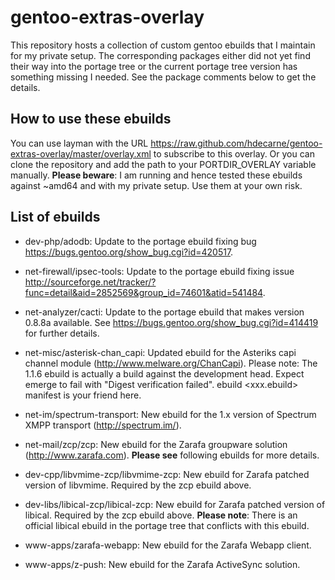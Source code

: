 gentoo-extras-overlay
=====================
This repository hosts a collection of custom gentoo ebuilds that I maintain for my private setup.
The corresponding packages either did not yet find their way into the portage tree or the current portage tree version has something missing I needed. See the package comments below to get the details.

How to use these ebuilds
------------------------
You can use layman with the URL https://raw.github.com/hdecarne/gentoo-extras-overlay/master/overlay.xml to subscribe to this overlay. Or you can clone the repository and add the path to your PORTDIR\_OVERLAY variable manually.
__Please beware__: I am running and hence tested these ebuilds against ~amd64 and with my private setup. Use them at your own risk.

List of ebuilds
---------------

* dev-php/adodb: Update to the portage ebuild fixing bug https://bugs.gentoo.org/show_bug.cgi?id=420517.

* net-firewall/ipsec-tools: Update to the portage ebuild fixing issue http://sourceforge.net/tracker/?func=detail&aid=2852569&group_id=74601&atid=541484.

* net-analyzer/cacti: Update to the portage ebuild that makes version 0.8.8a available. See https://bugs.gentoo.org/show_bug.cgi?id=414419 for further details.

* net-misc/asterisk-chan\_capi: Updated ebuild for the Asteriks capi channel module (http://www.melware.org/ChanCapi). Please note: The 1.1.6 ebuild is actually a build against the development head. Expect emerge to fail with "Digest verification failed". ebuild <xxx.ebuild> manifest is your friend here.

* net-im/spectrum-transport: New ebuild for the 1.x version of Spectrum XMPP transport (http://spectrum.im/).

* net-mail/zcp/zcp: New ebuild for the Zarafa groupware solution (http://www.zarafa.com). __Please see__ following ebuilds for more details.

* dev-cpp/libvmime-zcp/libvmime-zcp: New ebuild for Zarafa patched version of libvmime. Required by the zcp ebuild above.

* dev-libs/libical-zcp/libical-zcp: New ebuild for Zarafa patched version of libical. Required by the zcp ebuild above. __Please note__: There is an official libical ebuild in the portage tree that conflicts with this ebuild.

* www-apps/zarafa-webapp: New ebuild for the Zarafa Webapp client.

* www-apps/z-push: New ebuild for the Zarafa ActiveSync solution.

